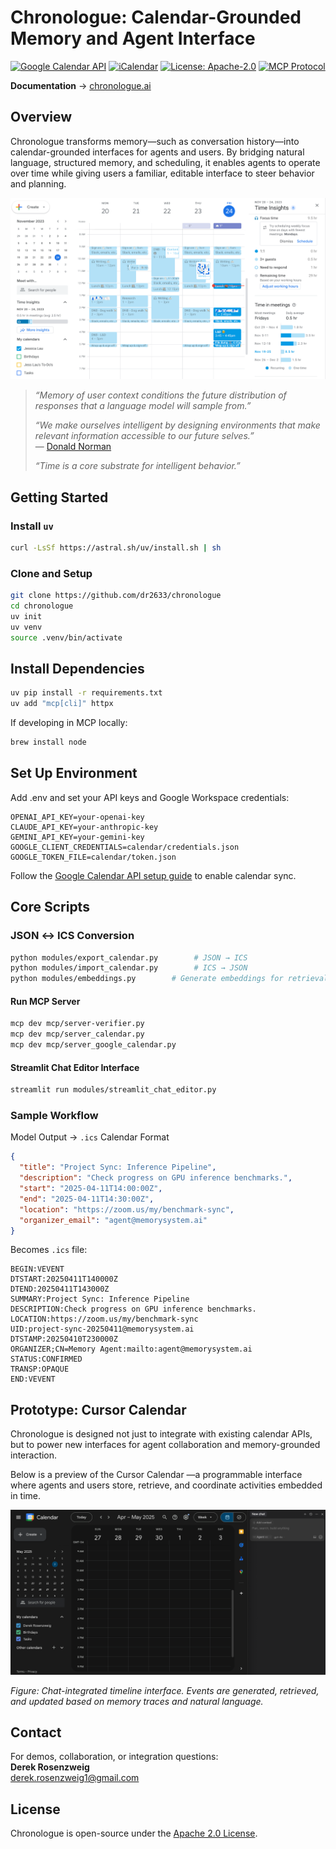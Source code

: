 # Chronologue: Calendar-Grounded Memory and Agent Interface 

[![Google Calendar API](https://img.shields.io/badge/Google%20Calendar-API%20Integration-green)](https://developers.google.com/calendar)
[![iCalendar](https://img.shields.io/badge/iCalendar-Compatible-blue)](https://datatracker.ietf.org/doc/html/rfc5545)
[![License: Apache-2.0](https://img.shields.io/badge/License-Apache_2.0-blue.svg)](https://opensource.org/licenses/Apache-2.0)
[![MCP Protocol](https://img.shields.io/badge/Model%20Context%20Protocol-Integration-purple)](https://github.com/modelcontextprotocol)

**Documentation** → [chronologue.ai](https://chronologue.ai)


## Overview

Chronologue transforms memory—such as conversation history—into calendar-grounded interfaces for agents and users. By bridging natural language, structured memory, and scheduling, it enables agents to operate over time while giving users a familiar, editable interface to steer behavior and planning.

<img src="figures/calendar-example.png" width="600">

> *“Memory of user context conditions the future distribution of responses that a language model will sample from.”*
>
> *“We make ourselves intelligent by designing environments that make relevant information accessible to our future selves.”*  
> — [Donald Norman](https://jnd.org/)
>
> *“Time is a core substrate for intelligent behavior.”*


## Getting Started 


### Install `uv`


```bash
curl -LsSf https://astral.sh/uv/install.sh | sh
```

### Clone and Setup 

```bash
git clone https://github.com/dr2633/chronologue
cd chronologue
uv init
uv venv
source .venv/bin/activate
```

## Install Dependencies 

```bash
uv pip install -r requirements.txt
uv add "mcp[cli]" httpx
```

If developing in MCP locally: 

```bash
brew install node
```

## Set Up Environment 

Add .env and set your API keys and Google Workspace credentials: 

```
OPENAI_API_KEY=your-openai-key
CLAUDE_API_KEY=your-anthropic-key
GEMINI_API_KEY=your-gemini-key
GOOGLE_CLIENT_CREDENTIALS=calendar/credentials.json
GOOGLE_TOKEN_FILE=calendar/token.json
```

Follow the [Google Calendar API setup guide](calendar/google_API_setup.md) to enable calendar sync.

## Core Scripts 

### JSON ↔ ICS Conversion

```bash
python modules/export_calendar.py        # JSON → ICS
python modules/import_calendar.py        # ICS → JSON
python modules/embeddings.py        # Generate embeddings for retrieval
```

#### Run MCP Server 

```bash
mcp dev mcp/server-verifier.py
mcp dev mcp/server_calendar.py
mcp dev mcp/server_google_calendar.py
```

#### Streamlit Chat Editor Interface 

```bash
streamlit run modules/streamlit_chat_editor.py
```


### Sample Workflow 

Model Output → `.ics` Calendar Format

```json
{
  "title": "Project Sync: Inference Pipeline",
  "description": "Check progress on GPU inference benchmarks.",
  "start": "2025-04-11T14:00:00Z",
  "end": "2025-04-11T14:30:00Z",
  "location": "https://zoom.us/my/benchmark-sync",
  "organizer_email": "agent@memorysystem.ai"
}
```

Becomes `.ics` file: 

```
BEGIN:VEVENT
DTSTART:20250411T140000Z
DTEND:20250411T143000Z
SUMMARY:Project Sync: Inference Pipeline
DESCRIPTION:Check progress on GPU inference benchmarks.
LOCATION:https://zoom.us/my/benchmark-sync
UID:project-sync-20250411@memorysystem.ai
DTSTAMP:20250410T230000Z
ORGANIZER;CN=Memory Agent:mailto:agent@memorysystem.ai
STATUS:CONFIRMED
TRANSP:OPAQUE
END:VEVENT
```


## Prototype: Cursor Calendar 

Chronologue is designed not just to integrate with existing calendar APIs, but to power new interfaces for agent collaboration and memory-grounded interaction. 

Below is a preview of the Cursor Calendar —a programmable interface where agents and users store, retrieve, and coordinate activities embedded in time.

![Cursor Calendar Prototype](figures/cursor-cal.jpg)

*Figure: Chat-integrated timeline interface. Events are generated, retrieved, and updated based on memory traces and natural language.*


## Contact 

For demos, collaboration, or integration questions:  
**Derek Rosenzweig**  
derek.rosenzweig1@gmail.com  

## License

Chronologue is open-source under the [Apache 2.0 License](https://opensource.org/licenses/Apache-2.0).
